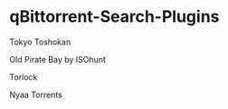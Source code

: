 qBittorrent-Search-Plugins
==========================

Tokyo Toshokan

Old Pirate Bay by ISOhunt

Torlock

Nyaa Torrents
